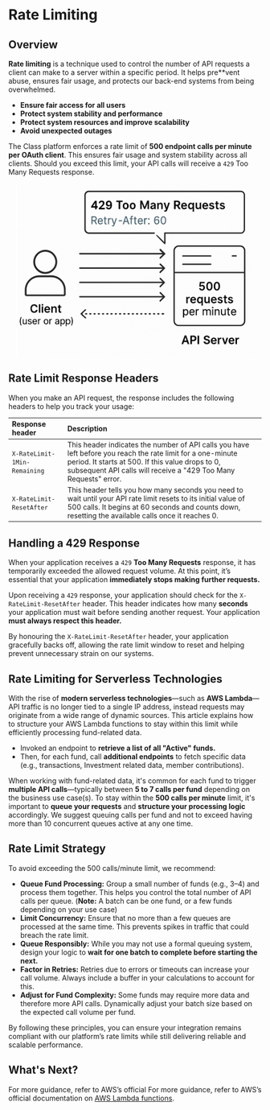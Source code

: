 # Rate Limiting

## Overview
**Rate limiting** is a technique used to control the number of API requests a client can make to a server within a specific period. It helps pre**vent abuse, ensures fair usage, and protects our back-end systems from being overwhelmed.

- **Ensure fair access for all users**
- **Protect system stability and performance**
- **Protect system resources and improve scalability**
- **Avoid unexpected outages**

The Class platform enforces a rate limit of **500 endpoint calls per minute per OAuth client**. This ensures fair usage and system stability across all clients. Should you exceed this limit, your API calls will receive a `429` Too Many Requests response.

<div style="text-align: center;">

![A diagram showing a client making requests to an API server. The server has a limit of 500 requests per minute and returns a 429 Too Many Requests error when the limit is exceeded.](../images/429-too-many-requests.png)

</div>

## Rate Limit Response Headers
When you make an API request, the response includes the following headers to help you track your usage:

| Response header | Description |
| :--- | :--- |
| `X-RateLimit-1Min-Remaining` | This header indicates the number of API calls you have left before you reach the rate limit for a one-minute period. It starts at 500. If this value drops to 0, subsequent API calls will receive a "429 Too Many Requests" error. |
| `X-RateLimit-ResetAfter` | This header tells you how many seconds you need to wait until your API rate limit resets to its initial value of 500 calls. It begins at 60 seconds and counts down, resetting the available calls once it reaches 0. |

## Handling a 429 Response
When your application receives a `429` **Too Many Requests** response, it has temporarily exceeded the allowed request volume. At this point, it’s essential that your application **immediately stops making further requests.**

Upon receiving a `429` response, your application should check for the `X-RateLimit-ResetAfter` header. This header indicates how many **seconds** your application must wait before sending another request. Your application **must always respect this header.**

By honouring the `X-RateLimit-ResetAfter` header, your application gracefully backs off, allowing the rate limit window to reset and helping prevent unnecessary strain on our systems.

## Rate Limiting for Serverless Technologies
With the rise of **modern serverless technologies**—such as **AWS Lambda**—API traffic is no longer tied to a single IP address, instead requests may originate from a wide range of dynamic sources. This article explains how to structure your AWS Lambda functions to stay within this limit while efficiently processing fund-related data.
-  Invoked an endpoint to **retrieve a list of all "Active" funds.**
-  Then, for each fund, call **additional endpoints** to fetch specific data (e.g., transactions, Investment related data, member contributions).

When working with fund-related data, it's common for each fund to trigger **multiple API calls**—typically between **5 to 7 calls per fund** depending on the business use case(s). To stay within the **500 calls per minute** limit, it's important to **queue your requests** and **structure your processing logic** accordingly. We suggest queuing calls per fund and not to exceed having more than 10 concurrent queues active at any one time.

## Rate Limit Strategy
To avoid exceeding the 500 calls/minute limit, we recommend:

- **Queue Fund Processing:** Group a small number of funds (e.g., 3–4) and process them together. This helps you control the total number of API calls per queue. (**Note:** A batch can be one fund, or a few funds depending on your use case)
- **Limit Concurrency:** Ensure that no more than a few queues are processed at the same time. This prevents spikes in traffic that could breach the rate limit.
- **Queue Responsibly:** While you may not use a formal queuing system, design your logic to **wait for one batch to complete before starting the next.**
- **Factor in Retries:** Retries due to errors or timeouts can increase your call volume. Always include a buffer in your calculations to account for this.
- **Adjust for Fund Complexity:** Some funds may require more data and therefore more API calls. Dynamically adjust your batch size based on the expected call volume per fund.

By following these principles, you can ensure your integration remains compliant with our platform’s rate limits while still delivering reliable and scalable performance.

## What's Next?
For more guidance, refer to AWS’s official For more guidance, refer to AWS’s official documentation on [AWS Lambda functions](https://docs.aws.amazon.com/lambda/latest/dg/lambda-concurrency.html).